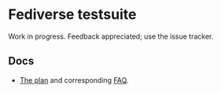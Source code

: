 # Fediverse testsuite

Work in progress. Feedback appreciated; use the issue tracker.

## Docs

* [The plan](docs/plan/index.md) and corresponding [FAQ](docs/plan/faq.md).


